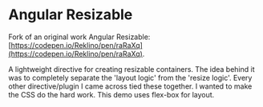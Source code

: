 # Angular Resizable

Fork of an original work Angular Resizable: [https://codepen.io/Reklino/pen/raRaXq](https://codepen.io/Reklino/pen/raRaXq).

A lightweight directive for creating resizable containers. The idea behind it was to completely separate the 'layout logic' from the 'resize logic'. Every other directive/plugin I came across tied these together. I wanted to make the CSS do the hard work. This demo uses flex-box for layout.